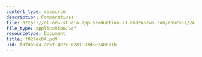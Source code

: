 ```yaml
---
content_type: resource
description: Comparatives
file: https://ol-ocw-studio-app-production.s3.amazonaws.com/courses/24-979-topics-in-semantics-fall-2002/f3fda9d4ac5f4e7c628193d50240d71b_f02lec04.pdf
file_type: application/pdf
resourcetype: Document
title: f02lec04.pdf
uid: f3fda9d4-ac5f-4e7c-6281-93d50240d71b
---
```

